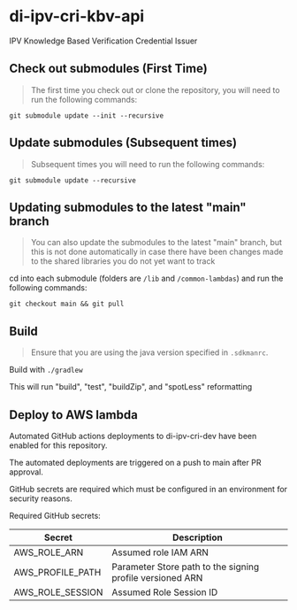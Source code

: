 # di-ipv-cri-kbv-api
IPV Knowledge Based Verification Credential Issuer

## Check out submodules (First Time)
> The first time you check out or clone the repository, you will need to run the following commands:

`git submodule update --init --recursive`

## Update submodules (Subsequent times)
> Subsequent times you will need to run the following commands:

`git submodule update --recursive`

## Updating submodules to the latest "main" branch
> You can also update the submodules to the latest "main" branch, but this is not done automatically
> in case there have been changes made to the shared libraries you do not yet want to track

cd into each submodule (folders are `/lib` and `/common-lambdas`) and run the following commands:

`git checkout main && git pull`

## Build

> Ensure that you are using the java version specified in `.sdkmanrc`.

Build with `./gradlew`

This will run "build", "test", "buildZip", and "spotLess" reformatting

## Deploy to AWS lambda

Automated GitHub actions deployments to di-ipv-cri-dev have been enabled for this repository.

The automated deployments are triggered on a push to main after PR approval.

GitHub secrets are required which must be configured in an environment for security reasons.

Required GitHub secrets:

| Secret | Description |
| ------ | ----------- |
| AWS_ROLE_ARN | Assumed role IAM ARN |
| AWS_PROFILE_PATH | Parameter Store path to the signing profile versioned ARN |
| AWS_ROLE_SESSION | Assumed Role Session ID

